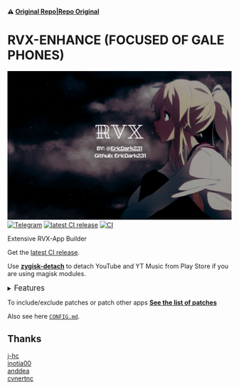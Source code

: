 #### ⚠️ [Original Repo|Repo Original](https://github.com/j-hc/revanced-magisk-module)

# RVX-ENHANCE (FOCUSED OF GALE PHONES)
![Artifacts](./revanced-magisk/banner.png)
[![Telegram](https://img.shields.io/badge/Follow-Telegram-blue.svg?logo=telegram)](https://t.me/EricDark231)
[![latest CI release](https://img.shields.io/github/v/release/EricDark231/rvx-app?label=Release&logo=github)](https://github.com/EricDark231/RVXLGALE/releases)
[![CI](https://github.com/cvnertnc/rvx-app/actions/workflows/ci.yml/badge.svg?event=schedule)](https://github.com/EricDark231/RVXLGALE/actions/workflows/ci.yml)

Extensive RVX-App Builder

Get the [latest CI release](https://github.com/EricDark231/RVXGALE/releases).

Use [**zygisk-detach**](https://github.com/j-hc/zygisk-detach) to detach YouTube and YT Music from Play Store if you are using magisk modules. 

<details><summary><big>Features</big></summary>
<ul>
 <li>Support all present and future ReVanced and <a href="https://github.com/inotia00/revanced-patches">ReVanced Extended</a> apps</li>
 <li> Can build Magisk modules and non-root APKs</li>
 <li> Updated daily with the latest versions of apps and patches</li>
 <li> Optimize APKs and modules for size</li>
 <li> Modules</li>
    <ul>
     <li> recompile invalidated odex for faster usage</li>
     <li> receive updates from Magisk app</li>
     <li> do not break safetynet or trigger root detections</li>
     <li> handle installation of the correct version of the stock app and all that</li>
     <li> support Magisk and KernelSU</li>
    </ul>
</ul>
Note that the <a href="../../actions/workflows/ci.yml">CI workflow</a> is scheduled to build the modules and APKs everyday using GitHub Actions if there is a change in ReVanced patches. You may want to disable it.
</details>

To include/exclude patches or patch other apps
[**See the list of patches**](https://j-hc.github.io/rvmm-config-gen/)

Also see here [`CONFIG.md`](./CONFIG.md).

## Thanks
[j-hc](https://github.com/j-hc)  
[inotia00](https://github.com/inotia00)  
[anddea](https://github.com/anddea)  
[cvnertnc](https://github.com/cvnertnc)  
